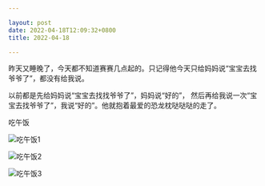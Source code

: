 ```yaml
---

layout: post
date: 2022-04-18T12:09:32+0800
title: 2022-04-18

---
```


昨天又睡晚了，今天都不知道赛赛几点起的。只记得他今天只给妈妈说“宝宝去找爷爷了”，都没有给我说。

以前都是先给妈妈说“宝宝去找找爷爷了”，妈妈说“好的”， 然后再给我说一次“宝宝去找爷爷了”，我说“好的”。他就抱着最爱的恐龙枕哒哒哒的走了。

吃午饭

![吃午饭1](http://rais01f57.hd-bkt.clouddn.com/2022-04-18-lunch-1.jpeg)

![吃午饭2](http://rais01f57.hd-bkt.clouddn.com/2022-04-18-lunch-2.jpeg)

![吃午饭3](http://rais01f57.hd-bkt.clouddn.com/2022-04-18-lunch-3.jpeg)
